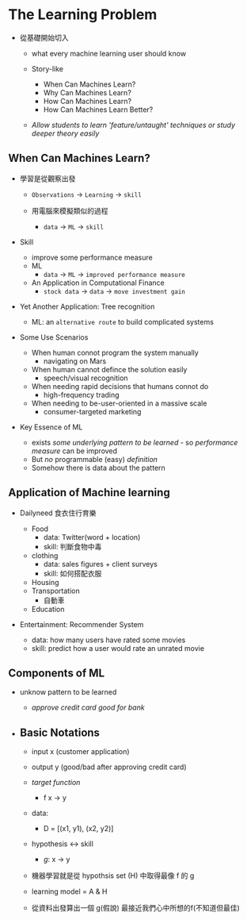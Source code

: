 # The Learning Problem


- 從基礎開始切入
    - what every machine learning user should know
    - Story-like
        - When Can Machines Learn?
        - Why Can Machines Learn?
        - How Can Machines Learn?
        - How Can Machines Learn Better?

    - *Allow students to learn 'feature/untaught' techniques or study deeper theory easily*


## When Can Machines Learn?

- 學習是從觀察出發

    - `Observations` -> `Learning` -> `skill`

    - 用電腦來模擬類似的過程

        - `data` -> `ML` -> `skill`

- Skill
    - improve some performance measure
    - ML
        - `data` -> `ML` -> `improved performance measure`
    - An Application in Computational Finance
        - `stock data` -> `data` -> `move investment gain`

- Yet Another Application: Tree recognition
    - ML: an `alternative route` to build complicated systems

- Some Use Scenarios
    - When human connot program the system manually
        - navigating on Mars
    - When human cannot defince the solution easily
        - speech/visual recognition
    - When needing rapid decisions that humans connot do
        - high-frequency trading
    - When needing to be-user-oriented in a massive scale
        - consumer-targeted marketing

- Key Essence of ML
    - exists *some underlying pattern to be learned* - so *performance measure* can be improved
    - But *no* programmable (easy) *definition*
    - Somehow there is data about the pattern


## Application of Machine learning

- Dailyneed 食衣住行育樂

    - Food
        - data: Twitter(word + location)
        - skill: 判斷食物中毒
    - clothing 
        - data: sales figures + client surveys
        - skill: 如何搭配衣服
    - Housing
    - Transportation
        - 自動車
    - Education

- Entertainment: Recommender System
    - data: how many users have rated some movies
    - skill: predict how a user would rate an unrated movie

## Components of ML

- unknow pattern to be learned
    - *approve credit card good for bank*

- ## Basic Notations
    - input x (customer application)

    - output y (good/bad after approving credit card)

    - *target function*
        - f x -> y

    - data:
        - D = [(x1, y1), (x2, y2)]

    - hypothesis <-> skill
        - *g*: x -> y

    - 機器學習就是從 hypothsis set (H) 中取得最像 f 的 g
    - learning model = A & H
    - 從資料出發算出一個 g(假說) 最接近我們心中所想的f(不知道但最佳)
















